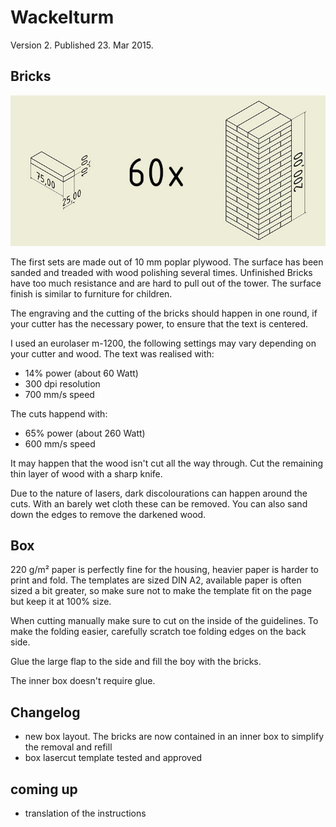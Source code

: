 Wackelturm
==========

Version 2. Published 23. Mar 2015.

Bricks
-----------

![Size Bricks](https://raw.githubusercontent.com/edgar-b/Wackelturm/master/img/parts.jpg)

The first sets are made out of 10 mm poplar plywood. The surface has been sanded and treaded with wood polishing several times. Unfinished Bricks have too much resistance and are hard to pull out of the tower. The surface finish is similar to furniture for children. 

The engraving and the cutting of the bricks should happen in one round, if your cutter has the necessary power, to ensure that the text is centered.

I used an eurolaser m-1200, the following settings may vary depending on your cutter and wood.
The text was realised with:
- 14% power (about 60 Watt)
- 300 dpi resolution
- 700 mm/s speed

The cuts happend with:
- 65% power (about 260 Watt)
- 600 mm/s speed

It may happen that the wood isn't cut all the way through. Cut the remaining thin layer of wood with a sharp knife. 

Due to the nature of lasers, dark discolourations can happen around the cuts. With an barely wet cloth these can be removed. You can also sand down the edges to remove the darkened wood.

Box
---

220 g/m² paper is perfectly fine for the housing, heavier paper is harder to print and fold. The templates are sized DIN A2, available paper is often sized a bit greater, so make sure not to make the template fit on the page but keep it at 100% size.

When cutting manually make sure to cut on the inside of the guidelines. To make the folding easier, carefully scratch toe folding edges on the back side.

Glue the large flap to the side and fill the boy with the bricks.

The inner box doesn't require glue.

Changelog
---------

- new box layout. The bricks are now contained in an inner box to simplify the removal and refill
- box lasercut template tested and approved


coming up
---------
- translation of the instructions